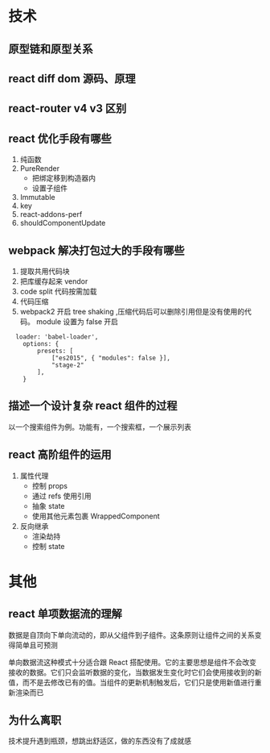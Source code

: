 # 技术

## 原型链和原型关系

## react diff dom 源码、原理

## react-router v4 v3 区别

## react 优化手段有哪些

1.  纯函数
2.  PureRender
    - 把绑定移到构造器内
    - 设置子组件
3.  Immutable
4.  key
5.  react-addons-perf
6.  shouldComponentUpdate

## webpack 解决打包过大的手段有哪些

1.  提取共用代码块
2.  把库缓存起来 vendor
3.  code split 代码按需加载
4.  代码压缩
5.  webpack2 开启 tree shaking ,压缩代码后可以删除引用但是没有使用的代码。 module 设置为 false 开启

```
  loader: 'babel-loader',
    options: {
        presets: [
            ["es2015", { "modules": false }],
            "stage-2"
        ],
    }
```
    
## 描述一个设计复杂 react 组件的过程

以一个搜索组件为例。功能有，一个搜索框，一个展示列表

## react 高阶组件的运用

1.  属性代理
    - 控制 props
    - 通过 refs 使用引用
    - 抽象 state
    * 使用其他元素包裹 WrappedComponent
2.  反向继承
    - 渲染劫持
    - 控制 state

# 其他

## react 单项数据流的理解

数据是自顶向下单向流动的，即从父组件到子组件。这条原则让组件之间的关系变得简单且可预测

单向数据流这种模式十分适合跟 React 搭配使用。它的主要思想是组件不会改变接收的数据。它们只会监听数据的变化，当数据发生变化时它们会使用接收到的新值，而不是去修改已有的值。当组件的更新机制触发后，它们只是使用新值进行重新渲染而已

## 为什么离职

技术提升遇到瓶颈，想跳出舒适区，做的东西没有了成就感



